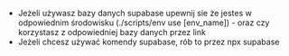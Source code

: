 - Jeżeli używasz bazy danych supabase upewnij sie że jestes w odpowiednim środowisku (./scripts/env use [env_name]) - oraz czy korzystasz z odpowiedniej bazy danych przez link
- Jeżeli chcesz używać komendy supabase, rób to przez npx supabase